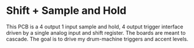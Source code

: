 # Shift + Sample and Hold

This PCB is a 4 output 1 input sample and hold, 4 output trigger interface driven by a single analog input and shift register.
The boards are meant to cascade. The goal is to drive my drum-machine triggers and accent levels.

